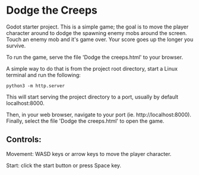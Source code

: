 # Dodge the Creeps
 Godot starter project. This is a simple game; the goal is to move the player character around to dodge the spawning enemy mobs around the screen. Touch an enemy mob and it's game over. Your score goes up the longer you survive.

 To run the game, serve the file 'Dodge the creeps.html' to your browser.

 A simple way to do that is from the project root directory, start a Linux terminal and run the following:
 ```
 python3 -m http.server
```
 This will start serving the project directory to a port, usually by default localhost:8000.
 
 Then, in your web browser, navigate to your port (ie. http://localhost:8000). Finally, select the file 'Dodge the creeps.html' to open the game.

 ## Controls:
 Movement: WASD keys or arrow keys to move the player character.
 
 Start: click the start button or press Space key.
